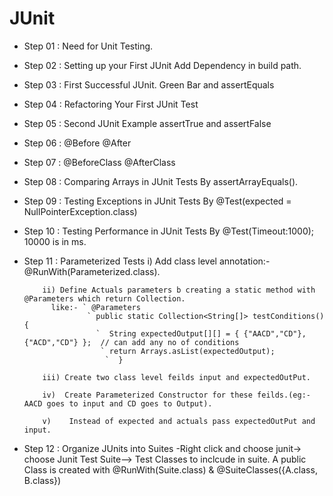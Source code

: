 # JUnit

* Step 01 : Need for Unit Testing.

* Step 02 : Setting up your First JUnit 
			Add Dependency in build path.
* Step 03 : First Successful JUnit. Green Bar and assertEquals
* Step 04 : Refactoring Your First JUnit Test
* Step 05 : Second JUnit Example assertTrue and assertFalse
* Step 06 : @Before @After
* Step 07 : @BeforeClass @AfterClass
* Step 08 : Comparing Arrays in JUnit Tests
			By assertArrayEquals().
* Step 09 : Testing Exceptions in JUnit Tests
         By @Test(expected = NullPointerException.class)
* Step 10 : Testing Performance in JUnit Tests
          By @Test(Timeout:1000); 10000 is in ms.
* Step 11 : Parameterized Tests
          i) Add class level annotation:- @RunWith(Parameterized.class).
		  
          ii) Define Actuals parameters b creating a static method with @Parameters which return Collection.
            like:- ` @Parameters
                    ` public static Collection<String[]> testConditions(){
                      `  String expectedOutput[][] = { {"AACD","CD"}, {"ACD","CD"} };  // can add any no of conditions
                       ` return Arrays.asList(expectedOutput);
                        `  } 
          
		  iii) Create two class level feilds input and expectedOutPut.
          
		  iv)  Create Parameterized Constructor for these feilds.(eg:- AACD goes to input and CD goes to Output).
          
		  v)    Instead of expected and actuals pass expectedOutPut and input.

* Step 12 : Organize JUnits into Suites
        -Right click and choose junit-> choose Junit Test Suite--> Test Classes to inclcude in suite.
          A public Class is created with @RunWith(Suite.class) & @SuiteClasses({A.class, B.class})

